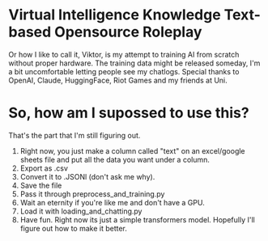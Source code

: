 # Virtual Intelligence Knowledge Text-based Opensource Roleplay
 Or how I like to call it, Viktor, is my attempt to training AI from scratch without proper hardware. The training data might be released someday, I'm a bit uncomfortable letting people see my chatlogs.
 Special thanks to OpenAI, Claude, HuggingFace, Riot Games and my friends at Uni.

# So, how am I supossed to use this?
That's the part that I'm still figuring out.
1. Right now, you just make a column called "text" on an excel/google sheets file and put all the data you want under a column.
2. Export as .csv
3. Convert it to .JSONl (don't ask me why).
4. Save the file
5. Pass it through preprocess_and_training.py
6. Wait an eternity if you're like me and don't have a GPU.
7. Load it with loading_and_chatting.py
8. Have fun.
Right now its just a simple transformers model. Hopefully I'll figure out how to make it better.
